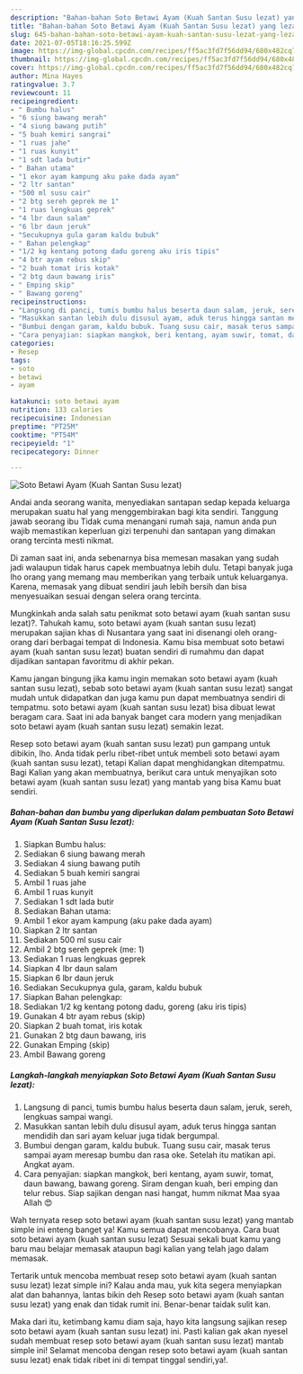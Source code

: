 ```yaml
---
description: "Bahan-bahan Soto Betawi Ayam (Kuah Santan Susu lezat) yang lezat Untuk Jualan"
title: "Bahan-bahan Soto Betawi Ayam (Kuah Santan Susu lezat) yang lezat Untuk Jualan"
slug: 645-bahan-bahan-soto-betawi-ayam-kuah-santan-susu-lezat-yang-lezat-untuk-jualan
date: 2021-07-05T18:16:25.599Z
image: https://img-global.cpcdn.com/recipes/ff5ac3fd7f56dd94/680x482cq70/soto-betawi-ayam-kuah-santan-susu-lezat-foto-resep-utama.jpg
thumbnail: https://img-global.cpcdn.com/recipes/ff5ac3fd7f56dd94/680x482cq70/soto-betawi-ayam-kuah-santan-susu-lezat-foto-resep-utama.jpg
cover: https://img-global.cpcdn.com/recipes/ff5ac3fd7f56dd94/680x482cq70/soto-betawi-ayam-kuah-santan-susu-lezat-foto-resep-utama.jpg
author: Mina Hayes
ratingvalue: 3.7
reviewcount: 11
recipeingredient:
- " Bumbu halus"
- "6 siung bawang merah"
- "4 siung bawang putih"
- "5 buah kemiri sangrai"
- "1 ruas jahe"
- "1 ruas kunyit"
- "1 sdt lada butir"
- " Bahan utama"
- "1 ekor ayam kampung aku pake dada ayam"
- "2 ltr santan"
- "500 ml susu cair"
- "2 btg sereh geprek me 1"
- "1 ruas lengkuas geprek"
- "4 lbr daun salam"
- "6 lbr daun jeruk"
- "Secukupnya gula garam kaldu bubuk"
- " Bahan pelengkap"
- "1/2 kg kentang potong dadu goreng aku iris tipis"
- "4 btr ayam rebus skip"
- "2 buah tomat iris kotak"
- "2 btg daun bawang iris"
- " Emping skip"
- " Bawang goreng"
recipeinstructions:
- "Langsung di panci, tumis bumbu halus beserta daun salam, jeruk, sereh, lengkuas sampai wangi."
- "Masukkan santan lebih dulu disusul ayam, aduk terus hingga santan mendidih dan sari ayam keluar juga tidak bergumpal."
- "Bumbui dengan garam, kaldu bubuk. Tuang susu cair, masak terus sampai ayam meresap bumbu dan rasa oke. Setelah itu matikan api. Angkat ayam."
- "Cara penyajian: siapkan mangkok, beri kentang, ayam suwir, tomat, daun bawang, bawang goreng. Siram dengan kuah, beri emping dan telur rebus. Siap sajikan dengan nasi hangat, humm nikmat Maa syaa Allah 😍"
categories:
- Resep
tags:
- soto
- betawi
- ayam

katakunci: soto betawi ayam 
nutrition: 133 calories
recipecuisine: Indonesian
preptime: "PT25M"
cooktime: "PT54M"
recipeyield: "1"
recipecategory: Dinner

---
```



![Soto Betawi Ayam (Kuah Santan Susu lezat)](https://img-global.cpcdn.com/recipes/ff5ac3fd7f56dd94/680x482cq70/soto-betawi-ayam-kuah-santan-susu-lezat-foto-resep-utama.jpg)

Andai anda seorang wanita, menyediakan santapan sedap kepada keluarga merupakan suatu hal yang menggembirakan bagi kita sendiri. Tanggung jawab seorang ibu Tidak cuma menangani rumah saja, namun anda pun wajib memastikan keperluan gizi terpenuhi dan santapan yang dimakan orang tercinta mesti nikmat.

Di zaman  saat ini, anda sebenarnya bisa memesan masakan yang sudah jadi walaupun tidak harus capek membuatnya lebih dulu. Tetapi banyak juga lho orang yang memang mau memberikan yang terbaik untuk keluarganya. Karena, memasak yang dibuat sendiri jauh lebih bersih dan bisa menyesuaikan sesuai dengan selera orang tercinta. 



Mungkinkah anda salah satu penikmat soto betawi ayam (kuah santan susu lezat)?. Tahukah kamu, soto betawi ayam (kuah santan susu lezat) merupakan sajian khas di Nusantara yang saat ini disenangi oleh orang-orang dari berbagai tempat di Indonesia. Kamu bisa membuat soto betawi ayam (kuah santan susu lezat) buatan sendiri di rumahmu dan dapat dijadikan santapan favoritmu di akhir pekan.

Kamu jangan bingung jika kamu ingin memakan soto betawi ayam (kuah santan susu lezat), sebab soto betawi ayam (kuah santan susu lezat) sangat mudah untuk didapatkan dan juga kamu pun dapat membuatnya sendiri di tempatmu. soto betawi ayam (kuah santan susu lezat) bisa dibuat lewat beragam cara. Saat ini ada banyak banget cara modern yang menjadikan soto betawi ayam (kuah santan susu lezat) semakin lezat.

Resep soto betawi ayam (kuah santan susu lezat) pun gampang untuk dibikin, lho. Anda tidak perlu ribet-ribet untuk membeli soto betawi ayam (kuah santan susu lezat), tetapi Kalian dapat menghidangkan ditempatmu. Bagi Kalian yang akan membuatnya, berikut cara untuk menyajikan soto betawi ayam (kuah santan susu lezat) yang mantab yang bisa Kamu buat sendiri.

<!--inarticleads1-->

##### Bahan-bahan dan bumbu yang diperlukan dalam pembuatan Soto Betawi Ayam (Kuah Santan Susu lezat):

1. Siapkan  Bumbu halus:
1. Sediakan 6 siung bawang merah
1. Sediakan 4 siung bawang putih
1. Sediakan 5 buah kemiri sangrai
1. Ambil 1 ruas jahe
1. Ambil 1 ruas kunyit
1. Sediakan 1 sdt lada butir
1. Sediakan  Bahan utama:
1. Ambil 1 ekor ayam kampung (aku pake dada ayam)
1. Siapkan 2 ltr santan
1. Sediakan 500 ml susu cair
1. Ambil 2 btg sereh geprek (me: 1)
1. Sediakan 1 ruas lengkuas geprek
1. Siapkan 4 lbr daun salam
1. Siapkan 6 lbr daun jeruk
1. Sediakan Secukupnya gula, garam, kaldu bubuk
1. Siapkan  Bahan pelengkap:
1. Sediakan 1/2 kg kentang potong dadu, goreng (aku iris tipis)
1. Gunakan 4 btr ayam rebus (skip)
1. Siapkan 2 buah tomat, iris kotak
1. Gunakan 2 btg daun bawang, iris
1. Gunakan  Emping (skip)
1. Ambil  Bawang goreng




<!--inarticleads2-->

##### Langkah-langkah menyiapkan Soto Betawi Ayam (Kuah Santan Susu lezat):

1. Langsung di panci, tumis bumbu halus beserta daun salam, jeruk, sereh, lengkuas sampai wangi.
1. Masukkan santan lebih dulu disusul ayam, aduk terus hingga santan mendidih dan sari ayam keluar juga tidak bergumpal.
1. Bumbui dengan garam, kaldu bubuk. Tuang susu cair, masak terus sampai ayam meresap bumbu dan rasa oke. Setelah itu matikan api. Angkat ayam.
1. Cara penyajian: siapkan mangkok, beri kentang, ayam suwir, tomat, daun bawang, bawang goreng. Siram dengan kuah, beri emping dan telur rebus. Siap sajikan dengan nasi hangat, humm nikmat Maa syaa Allah 😍




Wah ternyata resep soto betawi ayam (kuah santan susu lezat) yang mantab simple ini enteng banget ya! Kamu semua dapat mencobanya. Cara buat soto betawi ayam (kuah santan susu lezat) Sesuai sekali buat kamu yang baru mau belajar memasak ataupun bagi kalian yang telah jago dalam memasak.

Tertarik untuk mencoba membuat resep soto betawi ayam (kuah santan susu lezat) lezat simple ini? Kalau anda mau, yuk kita segera menyiapkan alat dan bahannya, lantas bikin deh Resep soto betawi ayam (kuah santan susu lezat) yang enak dan tidak rumit ini. Benar-benar taidak sulit kan. 

Maka dari itu, ketimbang kamu diam saja, hayo kita langsung sajikan resep soto betawi ayam (kuah santan susu lezat) ini. Pasti kalian gak akan nyesel sudah membuat resep soto betawi ayam (kuah santan susu lezat) mantab simple ini! Selamat mencoba dengan resep soto betawi ayam (kuah santan susu lezat) enak tidak ribet ini di tempat tinggal sendiri,ya!.

